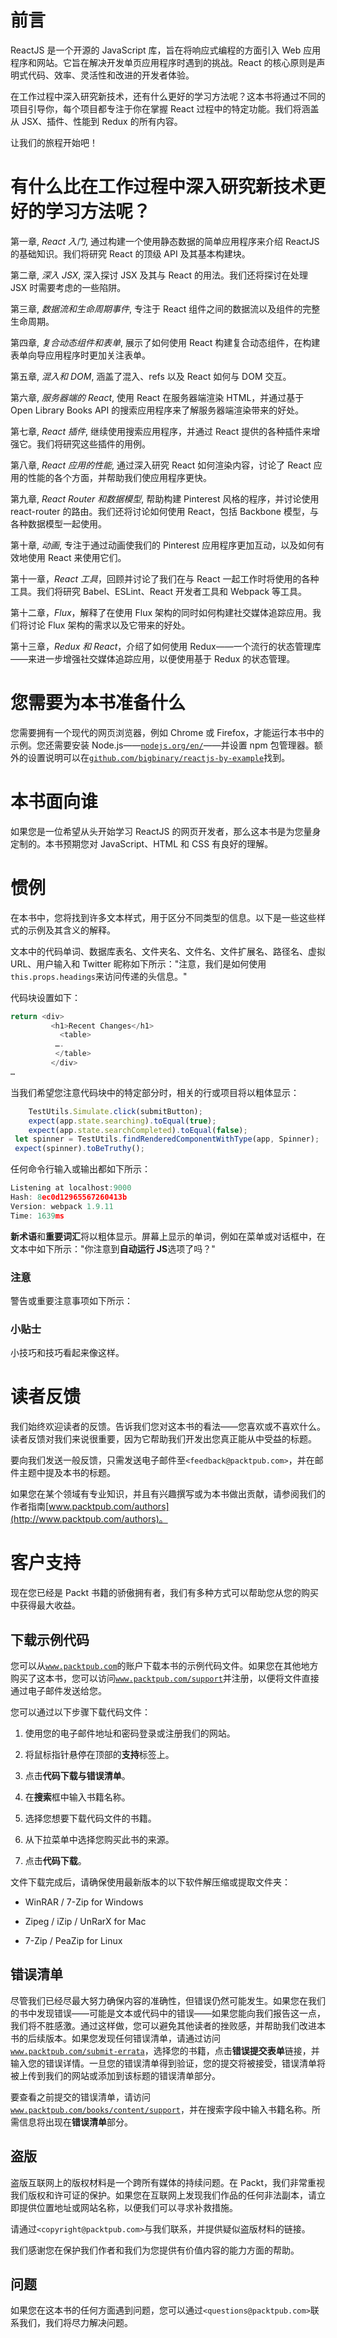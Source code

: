 # 前言

ReactJS 是一个开源的 JavaScript 库，旨在将响应式编程的方面引入 Web 应用程序和网站。它旨在解决开发单页应用程序时遇到的挑战。React 的核心原则是声明式代码、效率、灵活性和改进的开发者体验。

在工作过程中深入研究新技术，还有什么更好的学习方法呢？这本书将通过不同的项目引导你，每个项目都专注于你在掌握 React 过程中的特定功能。我们将涵盖从 JSX、插件、性能到 Redux 的所有内容。

让我们的旅程开始吧！

# 有什么比在工作过程中深入研究新技术更好的学习方法呢？

第一章, *React 入门*, 通过构建一个使用静态数据的简单应用程序来介绍 ReactJS 的基础知识。我们将研究 React 的顶级 API 及其基本构建块。

第二章, *深入 JSX*, 深入探讨 JSX 及其与 React 的用法。我们还将探讨在处理 JSX 时需要考虑的一些陷阱。

第三章, *数据流和生命周期事件*, 专注于 React 组件之间的数据流以及组件的完整生命周期。

第四章, *复合动态组件和表单*, 展示了如何使用 React 构建复合动态组件，在构建表单向导应用程序时更加关注表单。

第五章, *混入和 DOM*, 涵盖了混入、refs 以及 React 如何与 DOM 交互。

第六章, *服务器端的 React*, 使用 React 在服务器端渲染 HTML，并通过基于 Open Library Books API 的搜索应用程序来了解服务器端渲染带来的好处。

第七章, *React 插件*, 继续使用搜索应用程序，并通过 React 提供的各种插件来增强它。我们将研究这些插件的用例。

第八章, *React 应用的性能*, 通过深入研究 React 如何渲染内容，讨论了 React 应用的性能的各个方面，并帮助我们使应用程序更快。

第九章, *React Router 和数据模型*, 帮助构建 Pinterest 风格的程序，并讨论使用 react-router 的路由。我们还将讨论如何使用 React，包括 Backbone 模型，与各种数据模型一起使用。

第十章, *动画*, 专注于通过动画使我们的 Pinterest 应用程序更加互动，以及如何有效地使用 React 来使用它们。

第十一章，*React 工具*，回顾并讨论了我们在与 React 一起工作时将使用的各种工具。我们将研究 Babel、ESLint、React 开发者工具和 Webpack 等工具。

第十二章，*Flux*，解释了在使用 Flux 架构的同时如何构建社交媒体追踪应用。我们将讨论 Flux 架构的需求以及它带来的好处。

第十三章，*Redux 和 React*，介绍了如何使用 Redux——一个流行的状态管理库——来进一步增强社交媒体追踪应用，以便使用基于 Redux 的状态管理。

# 您需要为本书准备什么

您需要拥有一个现代的网页浏览器，例如 Chrome 或 Firefox，才能运行本书中的示例。您还需要安装 Node.js——[`nodejs.org/en/`](https://nodejs.org/en/)——并设置 npm 包管理器。额外的设置说明可以在[`github.com/bigbinary/reactjs-by-example`](https://github.com/bigbinary/reactjs-by-example)找到。

# 本书面向谁

如果您是一位希望从头开始学习 ReactJS 的网页开发者，那么这本书是为您量身定制的。本书预期您对 JavaScript、HTML 和 CSS 有良好的理解。

# 惯例

在本书中，您将找到许多文本样式，用于区分不同类型的信息。以下是一些这些样式的示例及其含义的解释。

文本中的代码单词、数据库表名、文件夹名、文件名、文件扩展名、路径名、虚拟 URL、用户输入和 Twitter 昵称如下所示："注意，我们是如何使用`this.props.headings`来访问传递的头信息。"

代码块设置如下：

```js
return <div>
         <h1>Recent Changes</h1>
           <table>
          ….
          </table>
         </div>
…
```

当我们希望您注意代码块中的特定部分时，相关的行或项目将以粗体显示：

```js
    TestUtils.Simulate.click(submitButton);
    expect(app.state.searching).toEqual(true);
    expect(app.state.searchCompleted).toEqual(false);
 let spinner = TestUtils.findRenderedComponentWithType(app, Spinner);
 expect(spinner).toBeTruthy();

```

任何命令行输入或输出都如下所示：

```js
Listening at localhost:9000
Hash: 8ec0d12965567260413b
Version: webpack 1.9.11
Time: 1639ms

```

**新术语**和**重要词汇**将以粗体显示。屏幕上显示的单词，例如在菜单或对话框中，在文本中如下所示："你注意到**自动运行 JS**选项了吗？"

### 注意

警告或重要注意事项如下所示：

### 小贴士

小技巧和技巧看起来像这样。

# 读者反馈

我们始终欢迎读者的反馈。告诉我们您对这本书的看法——您喜欢或不喜欢什么。读者反馈对我们来说很重要，因为它帮助我们开发出您真正能从中受益的标题。

要向我们发送一般反馈，只需发送电子邮件至`<feedback@packtpub.com>`，并在邮件主题中提及本书的标题。

如果您在某个领域有专业知识，并且有兴趣撰写或为本书做出贡献，请参阅我们的作者指南[www.packtpub.com/authors](http://www.packtpub.com/authors)。

# 客户支持

现在您已经是 Packt 书籍的骄傲拥有者，我们有多种方式可以帮助您从您的购买中获得最大收益。

## 下载示例代码

您可以从[`www.packtpub.com`](http://www.packtpub.com)的账户下载本书的示例代码文件。如果您在其他地方购买了这本书，您可以访问[`www.packtpub.com/support`](http://www.packtpub.com/support)并注册，以便将文件直接通过电子邮件发送给您。

您可以通过以下步骤下载代码文件：

1.  使用您的电子邮件地址和密码登录或注册我们的网站。

1.  将鼠标指针悬停在顶部的**支持**标签上。

1.  点击**代码下载与错误清单**。

1.  在**搜索**框中输入书籍名称。

1.  选择您想要下载代码文件的书籍。

1.  从下拉菜单中选择您购买此书的来源。

1.  点击**代码下载**。

文件下载完成后，请确保使用最新版本的以下软件解压缩或提取文件夹：

+   WinRAR / 7-Zip for Windows

+   Zipeg / iZip / UnRarX for Mac

+   7-Zip / PeaZip for Linux

## 错误清单

尽管我们已经尽最大努力确保内容的准确性，但错误仍然可能发生。如果您在我们的书中发现错误——可能是文本或代码中的错误——如果您能向我们报告这一点，我们将不胜感激。通过这样做，您可以避免其他读者的挫败感，并帮助我们改进本书的后续版本。如果您发现任何错误清单，请通过访问[`www.packtpub.com/submit-errata`](http://www.packtpub.com/submit-errata)，选择您的书籍，点击**错误提交表单**链接，并输入您的错误详情。一旦您的错误清单得到验证，您的提交将被接受，错误清单将被上传到我们的网站或添加到该标题的错误清单部分。

要查看之前提交的错误清单，请访问[`www.packtpub.com/books/content/support`](https://www.packtpub.com/books/content/support)，并在搜索字段中输入书籍名称。所需信息将出现在**错误清单**部分。

## 盗版

盗版互联网上的版权材料是一个跨所有媒体的持续问题。在 Packt，我们非常重视我们版权和许可证的保护。如果您在互联网上发现我们作品的任何非法副本，请立即提供位置地址或网站名称，以便我们可以寻求补救措施。

请通过`<copyright@packtpub.com>`与我们联系，并提供疑似盗版材料的链接。

我们感谢您在保护我们作者和我们为您提供有价值内容的能力方面的帮助。

## 问题

如果您在这本书的任何方面遇到问题，您可以通过`<questions@packtpub.com>`联系我们，我们将尽力解决问题。
